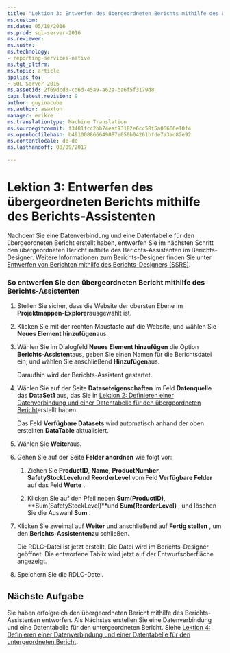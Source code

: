 ```yaml
---
title: "Lektion 3: Entwerfen des übergeordneten Berichts mithilfe des Berichts-Assistenten | Microsoft Docs"
ms.custom: 
ms.date: 05/18/2016
ms.prod: sql-server-2016
ms.reviewer: 
ms.suite: 
ms.technology:
- reporting-services-native
ms.tgt_pltfrm: 
ms.topic: article
applies_to:
- SQL Server 2016
ms.assetid: 2f69dcd3-cd6d-45a9-a62a-ba6f5f3179d8
caps.latest.revision: 9
author: guyinacube
ms.author: asaxton
manager: erikre
ms.translationtype: Machine Translation
ms.sourcegitcommit: f3481fcc2bb74eaf93182e6cc58f5a06666e10f4
ms.openlocfilehash: b491008866649087e050b04261bfde7a3ad82e92
ms.contentlocale: de-de
ms.lasthandoff: 08/09/2017

---
```

# <a name="lesson-3-design-the-parent-report-using-the-report-wizard"></a>Lektion 3: Entwerfen des übergeordneten Berichts mithilfe des Berichts-Assistenten
Nachdem Sie eine Datenverbindung und eine Datentabelle für den übergeordneten Bericht erstellt haben, entwerfen Sie im nächsten Schritt den übergeordneten Bericht mithilfe des Berichts-Assistenten im Berichts-Designer. Weitere Informationen zum Berichts-Designer finden Sie unter [Entwerfen von Berichten mithilfe des Berichts-Designers &#40;SSRS&#41;](../reporting-services/tools/design-reporting-services-paginated-reports-with-report-designer-ssrs.md).  
  
### <a name="to-design-the-parent-report-using-the-report-wizard"></a>So entwerfen Sie den übergeordneten Bericht mithilfe des Berichts-Assistenten  
  
1.  Stellen Sie sicher, dass die Website der obersten Ebene im **Projektmappen-Explorer**ausgewählt ist.  
  
2.  Klicken Sie mit der rechten Maustaste auf die Website, und wählen Sie **Neues Element hinzufügen**aus.  
  
3.  Wählen Sie im Dialogfeld **Neues Element hinzufügen** die Option **Berichts-Assistent**aus, geben Sie einen Namen für die Berichtsdatei ein, und wählen Sie anschließend **Hinzufügen**aus.  
  
    Daraufhin wird der Berichts-Assistent gestartet.  
  
4.  Wählen Sie auf der Seite **Dataseteigenschaften** im Feld **Datenquelle** das **DataSet1** aus, das Sie in [Lektion 2: Definieren einer Datenverbindung und einer Datentabelle für den übergeordneten Bericht](../reporting-services/lesson-2-define-a-data-connection-and-data-table-for-parent-report.md)erstellt haben.  
  
    Das Feld **Verfügbare Datasets** wird automatisch anhand der oben erstellten **DataTable** aktualisiert.  
  
5.  Wählen Sie **Weiter**aus.  
  
6.  Gehen Sie auf der Seite **Felder anordnen** wie folgt vor:  
  
    1.  Ziehen Sie **ProductID**, **Name**, **ProductNumber**, **SafetyStockLevel**und **ReorderLevel** vom Feld **Verfügbare Felder** auf das Feld **Werte** .  
  
    2.  Klicken Sie auf den Pfeil neben **Sum(ProductID)**, **Sum(SafetyStockLevel)**und **Sum(ReorderLevel)** , und löschen Sie die Auswahl **Sum** .  
  
7.  Klicken Sie zweimal auf **Weiter** und anschließend auf **Fertig stellen** , um den **Berichts-Assistenten**zu schließen.  
  
    Die RDLC-Datei ist jetzt erstellt. Die Datei wird im Berichts-Designer geöffnet. Die entworfene Tablix wird jetzt auf der Entwurfsoberfläche angezeigt.  
  
8.  Speichern Sie die RDLC-Datei.  
  
## <a name="next-task"></a>Nächste Aufgabe  
Sie haben erfolgreich den übergeordneten Bericht mithilfe des Berichts-Assistenten entworfen. Als Nächstes erstellen Sie eine Datenverbindung und eine Datentabelle für den untergeordneten Bericht. Siehe [Lektion 4: Definieren einer Datenverbindung und einer Datentabelle für den untergeordneten Bericht](../reporting-services/lesson-4-define-a-data-connection-and-data-table-for-child-report.md).  
  
  
  


